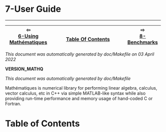 
# 7-User Guide

-------------------------


| ⇦ <br />[6-Using Mathématiques](using-mathematiques.md)  | <br />[Table Of Contents](toc.md)<br /> <img width=1000/> | ⇨ <br />[8-Benchmarks](benchmarks.md)   |
| ----------- | ----------- | ----------- |

_This document was automatically generated by doc/Makefile on 03 April 2022_

__VERSION_MATHQ__

_This document was automatically generated by doc/Makefile_

Mathématiques is numerical library for performing linear algebra, calculus, vector calculus, etc in C++ via simple MATLAB-like syntax while also providing run-time performance and memory usage of hand-coded C or Fortran.

# Table of Contents
